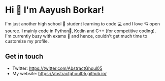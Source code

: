 # Hi 👋 I'm Aayush Borkar!
I'm just another high school 🏫 student learning to code 💻 and I love 💘 open source. I mainly code in Python🐍, Kotlin and C++ (for competitive coding). I'm currently busy with exams 📰 and hence, couldn't get much time to customize my profile.

## Get in touch
- Twitter: https://twitter.com/AbstractGhoul05
- My website: https://abstractghoul05.github.io/
